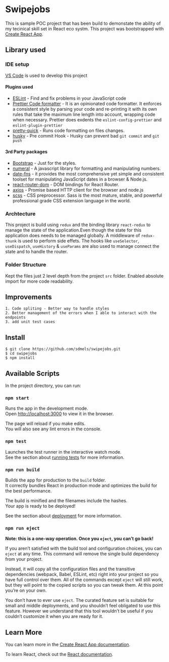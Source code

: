 # Swipejobs

This is sample POC project that has been build to demonstate the ability of my tecinical skill set in React eco systm. This project was bootstrapped with [Create React App](https://github.com/facebook/create-react-app).

## Library used

### IDE setup

[VS Code](https://code.visualstudio.com/) is used to develop this project

#### Plugins used

- [ESLint](https://eslint.org/) - Find and fix problems in your JavaScript code
- [Prettier Code formatter](https://marketplace.visualstudio.com/items?itemName=esbenp.prettier-vscode) - It is an opinionated code formatter. It enforces a consistent style by parsing your code and re-printing it with its own rules that take the maximum line length into account, wrapping code when necessary. Prettier does exdents the `eslint-config-prettier` and `eslint-plugin-prettier`
- [pretty-quick](https://github.com/azz/pretty-quick) - Runs code formatting on files changes.
- [husky](https://github.com/typicode/husky) - Pre commit Hook - Husky can prevent bad `git commit` and `git push`

#### 3rd Party packages

- [Bootstrap]() - Just for the styles.
- [numeral](http://numeraljs.com/) - A javascript library for formatting and manipulating numbers.
- [date-fns](https://date-fns.org/) - it provides the most comprehensive yet simple and consistent toolset for manipulating JavaScript dates in a browser & Node.js.
- [react-router-dom](https://github.com/ReactTraining/react-router/tree/master/packages/react-router-dom) - DOM bindings for React Router.
- [axios](https://github.com/axios/axios) - Promise based HTTP client for the browser and node.js
- [scss](https://sass-lang.com/) - CSS preprocessor. Sass is the most mature, stable, and powerful professional grade CSS extension language in the world.

### Archtecture

This project is build using `redux` and the binding library `react-redux` to manage the state of the application.Even though the state for this application does needs to be managed globally. A middleware of `redux-thunk` is used to perform side effets. The hooks like `useSelector`, `useDispatch`, `useHistory` & `useParams` are also used to manage connect the state and to handle the router.

### Folder Structure

Kept the files just 2 level depth from the project `src` folder. Enabled absolute import for more code readability.

## Improvements

    1. Code spliting - Better way to handle styles
    2. Better management of the errors when I able to interact with the endpoints
    3. add unit test cases

## Install

    $ git clone https://github.com/sdmels/swipejobs.git
    $ cd swipejobs
    $ npm install

## Available Scripts

In the project directory, you can run:

### `npm start`

Runs the app in the development mode.<br />
Open [http://localhost:3000](http://localhost:3000) to view it in the browser.

The page will reload if you make edits.<br />
You will also see any lint errors in the console.

### `npm test`

Launches the test runner in the interactive watch mode.<br />
See the section about [running tests](https://facebook.github.io/create-react-app/docs/running-tests) for more information.

### `npm run build`

Builds the app for production to the `build` folder.<br />
It correctly bundles React in production mode and optimizes the build for the best performance.

The build is minified and the filenames include the hashes.<br />
Your app is ready to be deployed!

See the section about [deployment](https://facebook.github.io/create-react-app/docs/deployment) for more information.

### `npm run eject`

**Note: this is a one-way operation. Once you `eject`, you can’t go back!**

If you aren’t satisfied with the build tool and configuration choices, you can `eject` at any time. This command will remove the single build dependency from your project.

Instead, it will copy all the configuration files and the transitive dependencies (webpack, Babel, ESLint, etc) right into your project so you have full control over them. All of the commands except `eject` will still work, but they will point to the copied scripts so you can tweak them. At this point you’re on your own.

You don’t have to ever use `eject`. The curated feature set is suitable for small and middle deployments, and you shouldn’t feel obligated to use this feature. However we understand that this tool wouldn’t be useful if you couldn’t customize it when you are ready for it.

## Learn More

You can learn more in the [Create React App documentation](https://facebook.github.io/create-react-app/docs/getting-started).

To learn React, check out the [React documentation](https://reactjs.org/).
